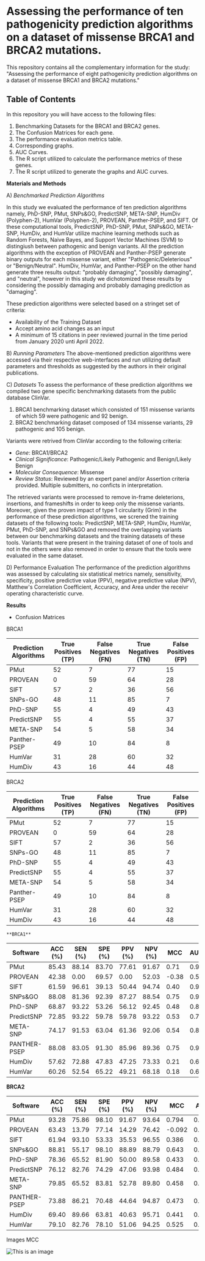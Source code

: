 # Assessing the performance of ten pathogenicity prediction algorithms on a dataset of missense BRCA1 and BRCA2 mutations.
This repository contains all the complementary information for the study: "Assessing the performance of eight pathogenicity prediction algorithms on a dataset of missense BRCA1 and BRCA2 mutations."

## Table of Contents
In this repository you will have access to the following files:

1. Benchmarking Datasets for the BRCA1 and BRCA2 genes.
2. The Confusion Matrices for each gene.
3. The performance evaluation metrics table.
4. Corresponding graphs.
5. AUC Curves.
6. The R script utilized to calculate the performance metrics of these genes.
7. The R script utilized to generate the graphs and AUC curves.

**Materials and Methods**

A) *Benchmarked Prediction Algorithms*

In this study we evaluated the performance of ten prediction algorithms namely, PhD-SNP, PMut, SNPs&GO, PredictSNP, META-SNP, HumDiv (Polyphen-2), HumVar (Polyphen-2),
PROVEAN, Panther-PSEP, and SIFT. 
Of these computational tools, PredictSNP, PhD-SNP, PMut, SNPs&GO, META-SNP, HumDiv, and HumVar utilize machine learning methods such as Random Forests, Naive Bayes, and Support Vector Machines (SVM) to distingiush between pathogenic and benign variants.
All the prediction algorithms with the exception of PROVEAN and Panther-PSEP generate binary outputs for each missense variant, either "Pathogenic/Deleterious" or "Benign/Neutral". HumDiv, HumVar, and Panther-PSEP on the other hand generate three results output: "probably damaging", "possibly damaging", and "neutral", however in this study we dichotomized these results by considering the possibly damaging and probably damaging prediction as "damaging". 

These prediction algorithms were selected based on a stringet set of criteria:
- Availability of the Training Dataset
- Accept amino acid changes as an input
- A minimum of 15 citations in peer reviewed journal in the time period from January 2020 unti April 2022.


B) *Running Parameters*
The above-mentioned prediction algorithms were accessed via their respective web-interfaces and run utilizing default parameters and thresholds as suggested by the authors in their original publications.

C) *Datasets*
To assess the performance of these prediction algorithms we compiled two gene specific benchmarking datasets from the public database ClinVar.

1. BRCA1 benchmarking dataset which consisted of 151 missense variants of which 59 were pathogenic and 92 benign.
2. BRCA2 benchmarking dataset composed of 134 missense variants, 29 pathogenic and 105 benign. 

Variants were retrived from ClinVar according to the following criteria:
- *Gene*: BRCA1/BRCA2
- *Clinical Significance*: Pathogenic/Likely Pathogenic and Benign/Likely Benign
- *Molecular Consequence*: Missense
- *Review Status*: Reviewed by an expert panel and/or Assertion criteria provided. Multiple submitters, no conficts in interpretation.

The retrieved variants were processed to remove in-frame deleterions, insertions, and frameshifts in order to keep only the missense variants.
Moreover, given the proven impact of type 1 circularity (Grim) in the performance of these prediction algorithms, we screned the training datasets of the following tools: PredictSNP, META-SNP, HumDiv, HumVar, PMut, PhD-SNP, and SNPs&GO and removed the overlapping variants between our benchmarking datasets and the training datasets of these tools. Variants that were present in the training dataset of one of tools and not in the others were also removed in order to ensure that the tools were evaluated in the same dataset.

D) Performance Evaluation
The performance of the prediction algorithms was assessed by calculating six statistical metrics namely, sensitivity, specificity, positive predictive value (PPV), negative predictive value (NPV), Matthew's Correlation Coefficient, Accuracy, and Area under the receivr operating characteristic curve. 

**Results**

- Confusion Matrices

BRCA1

| Prediction Algorithms  | True Positives <br>(TP)  | False Negatives <br>(FN)  | True Negatives <br>(TN)  | False Positives <br>(FP)  |
|---|---|---|---|---|
| PMut  | 52  | 7  | 77  | 15  |
| PROVEAN  | 0  | 59  | 64  | 28  |
| SIFT  | 57  | 2  | 36  | 56  |
| SNPs-GO  | 48  | 11  | 85  | 7  |
| PhD-SNP  | 55  | 4  | 49  | 43  |
| PredictSNP  | 55  | 4  | 55  | 37  |
| META-SNP  | 54  | 5  | 58  | 34  |
| Panther-PSEP  | 49  | 10  | 84  | 8  |
| HumVar  | 31  | 28  | 60  | 32  |
| HumDiv  | 43  | 16  | 44  | 48  |

BRCA2

| Prediction Algorithms  | True Positives <br>(TP)  | False Negatives <br>(FN)  | True Negatives <br>(TN)  | False Positives <br>(FP)  |
|---|---|---|---|---|
| PMut  | 52  | 7  | 77  | 15  |
| PROVEAN  | 0  | 59  | 64  | 28  |
| SIFT  | 57  | 2  | 36  | 56  |
| SNPs-GO  | 48  | 11  | 85  | 7  |
| PhD-SNP  | 55  | 4  | 49  | 43  |
| PredictSNP  | 55  | 4  | 55  | 37  |
| META-SNP  | 54  | 5  | 58  | 34  |
| Panther-PSEP  | 49  | 10  | 84  | 8  |
| HumVar  | 31  | 28  | 60  | 32  |
| HumDiv  | 43  | 16  | 44  | 48  |



    **BRCA1**
    
| Software  | ACC <br>(%)  | SEN <br>(%)  | SPE <br>(%)  | PPV <br>(%)  | NPV <br>(%)  | MCC  | AUC  |
|---|---|---|---|---|---|---|---|
| PMut  | 85.43  | 88.14  | 83.70  | 77.61  | 91.67  | 0.71  | 0.90  |
| PROVEAN  | 42.38  | 0.00  | 69.57  | 0.00  | 52.03  | -0.38  | 0.51  |
| SIFT  | 61.59  | 96.61  | 39.13  | 50.44  | 94.74  | 0.40  | 0.91  |
| SNPs&GO  | 88.08  | 81.36  | 92.39  | 87.27  | 88.54  | 0.75  | 0.90  |
| PhD-SNP  | 68.87  | 93.22  | 53.26  | 56.12  | 92.45  | 0.48  | 0.89  |
| PredictSNP  | 72.85  | 93.22  | 59.78  | 59.78  | 93.22  | 0.53  | 0.77  |
| META-SNP  | 74.17  | 91.53  | 63.04  | 61.36  | 92.06  | 0.54  | 0.87  |
| PANTHER-PSEP  | 88.08  | 83.05  | 91.30  | 85.96  | 89.36  | 0.75  | 0.90  |
| HumDiv  | 57.62  | 72.88  | 47.83  | 47.25  | 73.33  | 0.21  | 0.66  |
| HumVar  | 60.26  | 52.54  | 65.22  | 49.21  | 68.18  | 0.18  | 0.65  |

**BRCA2**

| Software  | ACC <br>(%)  | SEN <br>(%)  | SPE <br>(%)  | PPV <br>(%)  | NPV <br>(%)  | MCC  | AUC  |
|---|---|---|---|---|---|---|---|
| PMut  | 93.28  | 75.86  | 98.10  | 91.67  | 93.64  | 0.794  | 0.898  |
| PROVEAN  | 63.43  | 13.79  | 77.14  | 14.29  | 76.42  | -0.092  | 0.544  |
| SIFT  | 61.94  | 93.10  | 53.33  | 35.53  | 96.55  | 0.386  | 0.859  |
| SNPs&GO  | 88.81  | 55.17  | 98.10  | 88.89  | 88.79  | 0.643  | 0.801  |
| PhD-SNP  | 78.36  | 65.52  | 81.90  | 50.00  | 89.58  | 0.433  | 0.795  |
| PredictSNP  | 76.12  | 82.76  | 74.29  | 47.06  | 93.98  | 0.484  | 0.678  |
| META-SNP  | 79.85  | 65.52  | 83.81  | 52.78  | 89.80  | 0.458  | 0.805  |
| PANTHER-PSEP  | 73.88  | 86.21  | 70.48  | 44.64  | 94.87  | 0.473  | 0.850  |
| HumDiv  | 69.40  | 89.66  | 63.81  | 40.63  | 95.71  | 0.441  | 0.874  |
| HumVar  | 79.10  | 82.76  | 78.10  | 51.06  | 94.25  | 0.525  | 0.902  |

Images
MCC

![This is an image](https://onedrive.live.com/?cid=27FBAE497306732F&id=27FBAE497306732F%2119476&parId=27FBAE497306732F%2119467&o=OneUp)



